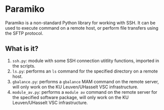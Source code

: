 # Paramiko
Paramiko is a non-standard Python library for working with SSH.  It can
be used to execute command on a remote host, or perform file transfers
using the SFTP protocol.

## What is it?
1. `ssh.py`: module with some SSH connection utitlity functions, imported
    in the scripts.
1. `ls.py`: performs an `ls` command for the specified directory on a
    remote host.
1. `gbalance.py`: performs a `gbalance` MAM command on the remote server,
    will only work on the KU Leuven/UHasselt VSC infrastructure.
1. `module_av.py`: performs a `module av` command on the remote server for
    the specified software package, will only work on the
    KU Leuven/UHasselt VSC infrastructure.
